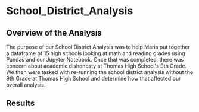 # School_District_Analysis
## Overview of the Analysis
The purpose of our School District Analysis was to help Maria put together a dataframe of 15 high schools looking at math and reading grades using Pandas and our Jupyter Notebook. Once that was completed, there was concern about academic dishonesty at Thomas High School's 9th Grade. We then were tasked with re-running the school district analysis without the 9th Grade at Thomas High School and determine how that affected our overall analysis.
## Results
